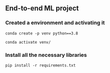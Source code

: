 ## End-to-end ML project

### Created a environment and activating it

```
conda create -p venv python==3.8

conda activate venv/
```

### Install all the necessary libraries

```
pip install -r requirements.txt
```
